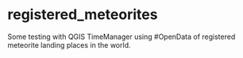 # registered_meteorites
Some testing with QGIS TimeManager using #OpenData of registered meteorite landing places in the world.

